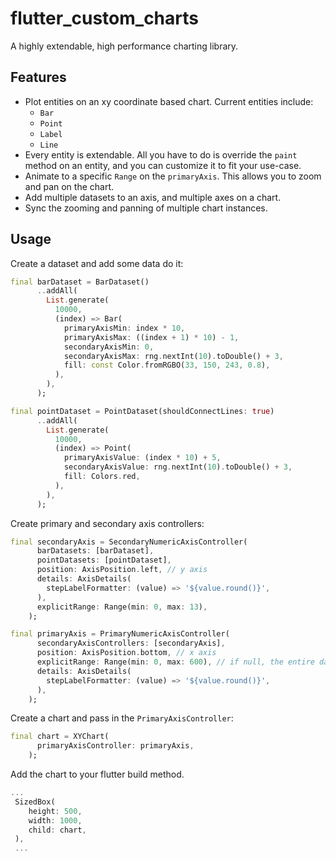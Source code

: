 # flutter_custom_charts

A highly extendable, high performance charting library.

## Features

- Plot entities on an xy coordinate based chart. Current entities include:
  - `Bar`
  - `Point`
  - `Label`
  - `Line`
- Every entity is extendable. All you have to do is override the `paint` method on an entity, and you can customize it to fit your use-case.
- Animate to a specific `Range` on the `primaryAxis`. This allows you to zoom and pan on the chart.
- Add multiple datasets to an  axis, and multiple axes on a chart.
- Sync the zooming and panning of multiple chart instances.

## Usage

Create a dataset and add some data do it:

```dart
final barDataset = BarDataset()
      ..addAll(
        List.generate(
          10000,
          (index) => Bar(
            primaryAxisMin: index * 10,
            primaryAxisMax: ((index + 1) * 10) - 1,
            secondaryAxisMin: 0,
            secondaryAxisMax: rng.nextInt(10).toDouble() + 3,
            fill: const Color.fromRGBO(33, 150, 243, 0.8),
          ),
        ),
      );

final pointDataset = PointDataset(shouldConnectLines: true)
      ..addAll(
        List.generate(
          10000,
          (index) => Point(
            primaryAxisValue: (index * 10) + 5,
            secondaryAxisValue: rng.nextInt(10).toDouble() + 3,
            fill: Colors.red,
          ),
        ),
      );
```

Create primary and secondary axis controllers:

```dart
final secondaryAxis = SecondaryNumericAxisController(
      barDatasets: [barDataset],
      pointDatasets: [pointDataset],
      position: AxisPosition.left, // y axis
      details: AxisDetails(
        stepLabelFormatter: (value) => '${value.round()}',
      ),
      explicitRange: Range(min: 0, max: 13),
    );

final primaryAxis = PrimaryNumericAxisController(
      secondaryAxisControllers: [secondaryAxis],
      position: AxisPosition.bottom, // x axis
      explicitRange: Range(min: 0, max: 600), // if null, the entire dataset will be painted within chart viewport
      details: AxisDetails(
        stepLabelFormatter: (value) => '${value.round()}',
      ),
    );  
```

Create a chart and pass in the `PrimaryAxisController`:

```dart
final chart = XYChart(
      primaryAxisController: primaryAxis,
    );
```

Add the chart to your flutter build method.

```dart
...
 SizedBox(
    height: 500,
    width: 1000,
    child: chart,
 ),
 ...
```

